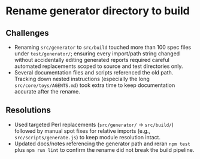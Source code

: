 # Rename generator directory to build

## Challenges
- Renaming `src/generator` to `src/build` touched more than 100 spec files under `test/generator/`; ensuring every import/path string changed without accidentally editing generated reports required careful automated replacements scoped to source and test directories only.
- Several documentation files and scripts referenced the old path. Tracking down nested instructions (especially the long `src/core/toys/AGENTS.md`) took extra time to keep documentation accurate after the rename.

## Resolutions
- Used targeted Perl replacements (`src/generator/` → `src/build/`) followed by manual spot fixes for relative imports (e.g., `src/scripts/generate.js`) to keep module resolution intact.
- Updated docs/notes referencing the generator path and reran `npm test` plus `npm run lint` to confirm the rename did not break the build pipeline.
